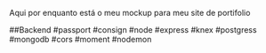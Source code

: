 Aqui por enquanto está o meu mockup para meu site de portifolio

##Backend
#passport
#consign
#node
#express
#knex
#postgress
#mongodb
#cors
#moment
#nodemon
